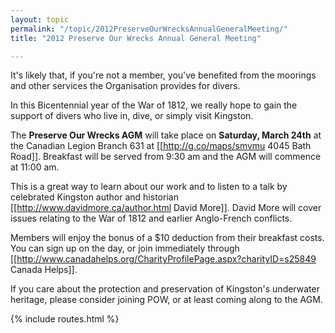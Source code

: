 ```yaml
---
layout: topic
permalink: "/topic/2012PreserveOurWrecksAnnualGeneralMeeting/"
title: "2012 Preserve Our Wrecks Annual General Meeting"

---
```


<div class="sidebar box">
<p>It's likely that, if you're not a member, you've benefited from the moorings and other services the Organisation provides for divers.</p>
<p>In this Bicentennial year of the War of 1812, we really hope to gain the support of divers who live in, dive, or simply visit Kingston.</p>
</div>

The **Preserve Our Wrecks AGM** will take place on **Saturday, March 24th** at the Canadian Legion Branch 631 at [[http://g.co/maps/smvmu 4045 Bath Road]]. Breakfast will be served from 9:30 am and the AGM will commence at 11:00 am.

This is a great way to learn about our work and to listen to a talk by celebrated Kingston author and historian [[http://www.davidmore.ca/author.html David More]]. David More will cover issues relating to the War of 1812 and earlier Anglo-French conflicts.


Members will enjoy the bonus of a $10 deduction from their breakfast costs. You can sign up on the day, or join immediately through [[http://www.canadahelps.org/CharityProfilePage.aspx?charityID=s25849 Canada Helps]].

If you care about the protection and preservation of Kingston's underwater heritage, please consider joining POW, or at least coming along to the AGM.

{% include routes.html %}
